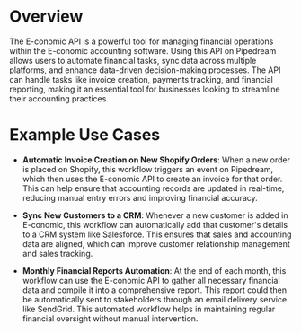 # Overview

The E-conomic API is a powerful tool for managing financial operations within the E-conomic accounting software. Using this API on Pipedream allows users to automate financial tasks, sync data across multiple platforms, and enhance data-driven decision-making processes. The API can handle tasks like invoice creation, payments tracking, and financial reporting, making it an essential tool for businesses looking to streamline their accounting practices.

# Example Use Cases

- **Automatic Invoice Creation on New Shopify Orders**: When a new order is placed on Shopify, this workflow triggers an event on Pipedream, which then uses the E-conomic API to create an invoice for that order. This can help ensure that accounting records are updated in real-time, reducing manual entry errors and improving financial accuracy.

- **Sync New Customers to a CRM**: Whenever a new customer is added in E-conomic, this workflow can automatically add that customer's details to a CRM system like Salesforce. This ensures that sales and accounting data are aligned, which can improve customer relationship management and sales tracking.

- **Monthly Financial Reports Automation**: At the end of each month, this workflow can use the E-conomic API to gather all necessary financial data and compile it into a comprehensive report. This report could then be automatically sent to stakeholders through an email delivery service like SendGrid. This automated workflow helps in maintaining regular financial oversight without manual intervention.

